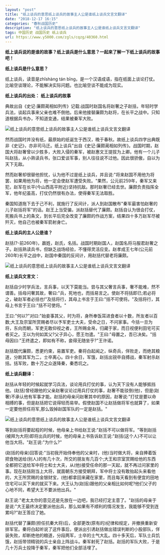 ```yaml
---
layout: "post"
title: "纸上谈兵的意思纸上谈兵的故事主人公是谁纸上谈兵文言文翻译"
date: "2018-12-17 16:15"
categories: "春秋战国历史"
description: "纸上谈兵的意思纸上谈兵的故事主人公是谁纸上谈兵文言文翻译"
tags: 中国历史 战国历史 纸上谈兵
url: https://www.y5000.com/zgls/cqzg/40360.html
---
```






**纸上谈兵说的是谁的故事？纸上谈兵是什么意思？一起来了解一下纸上谈兵的故事吧！**

 **纸上谈兵是什么意思？**

纸上谈兵，读音是zhǐshàng tán bīng，是一个汉语成语，指在纸面上谈论打仗。比喻空谈理论，不能解决实际问题。也比喻空谈不能成为现实。

 **纸上谈兵的出处：** **纸上谈兵的故事**

典故出自《史记·廉颇蔺相如列传》记载:战国时赵国名将赵奢之子赵括，年轻时学兵法，谈起兵事来父亲也难不倒他。后来他接替廉颇为赵将，在长平之战中。只知道根据兵书办，不知道变通，结果被秦军大败。

![纸上谈兵的意思纸上谈兵的故事主人公是谁纸上谈兵文言文翻译](https://img.y5000.com/uploads/allimg/190119/4f5b70c4fd887dc91b4a432019b28c05.jpg)

然而战国时并没有纸，最原始的纸诞生于西汉，晚于春秋。故纸上谈兵四字出典既非《史记》，亦非司马迁。纸上谈兵"出自《史记·廉颇蔺相如列传》。战国时期，赵国大将赵奢曾以少胜多，大败入侵的秦军，被赵惠文王提拔为上卿。他有一个儿子叫赵括，从小熟读兵书，张口爱谈军事，别人往往说不过他。因此很骄傲，自以为天下无敌。  

然而赵奢却很替他担忧，认为他不过是纸上谈兵，并且说:"将来赵国不用他为将罢、如果用他为将，他一定会使赵军遭受失败。"果然，公元前259年，秦军又来犯，赵军在长平(今山西高平附近)坚持抗敌。那时赵奢已经去世。廉颇负责指挥全军，他年纪虽高，打仗仍然很有办法，使得秦军无法取胜。

秦国知道拖下去于己不利，就施行了反间计，派人到赵国散布"秦军最害怕赵奢的儿子赵括将军"的话。赵王上当受骗，派赵括替代了廉颇。赵括自认为很会打仗，死搬兵书上的条文，到长平后完全改变了廉颇的作战方案，结果四十多万赵军尽被歼灭，他自己也被秦军箭射身亡。

 **纸上谈兵的主人公是谁？**

赵括(?-前260年)，嬴姓，赵氏，名括。战国时期赵国人，赵国名将马服君赵奢之子。赵括熟读兵书，但缺乏战场经验，不懂得灵活应变。赵孝成王七年(公元前260年)长平之战中，赵国中秦国的反间计，用赵括代替老将廉颇。

![纸上谈兵的意思纸上谈兵的故事主人公是谁纸上谈兵文言文翻译](https://img.y5000.com/uploads/allimg/190119/ade1c511bfd151b05969bb85eeeb63a2.jpg)

 **纸上谈兵文言文：**

赵括自少时学兵法，言兵事，以天下莫能当。尝与其父奢言兵事，奢不能难，然不谓善。括母问奢其故，奢曰:"兵，死地也，而括易言之。使赵不将括即已;若必将之，破赵军者必括也!"及括将行，其母上书言于王曰:"括不可使将。"及括将行，其母上书言于王曰:"括不可使将。"

王曰:"何以?"对曰:"始妾事其父，时为将，身所奉饭耳进食者以十数，所友者以百数;大王及宗室所赏赐者尽以予军吏士大夫，受命之日，不问家事。今括一旦为将，东向而朝，军吏无敢仰视之者，王所赐金帛，归藏于家，而日视便利田宅可买者买之。王以为何如其父?父子异心，愿王勿遣。"王曰:"母置之，吾已决矣。"括母因曰:"王终遣之，即如有不称，妾得无随坐乎?"王许诺。  

赵括既代廉颇，悉更约束，易置军吏。秦将白起闻之，纵奇兵，佯败走，而绝其粮道，分断其军为二，士卒离心。四十余日，军饿，赵括出锐卒自搏战，秦军射杀赵括。括军败，数十万之众遂降秦，秦悉坑之。

 **纸上谈兵翻译：**

赵括从年轻的时候起就学习兵法，谈论用兵打仗的事，认为天下没有人能够抵挡他。(赵括)曾经跟他的父亲赵奢议论过用兵打仗的事，赵奢不能驳倒(他)，但是(赵奢)不承认他有军事才能。赵括的母亲问赵奢其中的原因，赵奢说:"打仗是要以命相搏的事，但是赵括把它说得轻而易举。假使赵国不让赵括做将军也就算了，如果一定要他担任将军,那么毁掉赵国军队的一定是赵括。"

![纸上谈兵的意思纸上谈兵的故事主人公是谁纸上谈兵文言文翻译](https://img.y5000.com/uploads/allimg/190119/3fe15425782b723fa30962ac1021e5cf.jpg)

等到赵括将要起程的时候，他母亲上书给赵王说:"赵括不可以做将军。"等到赵括(被拜为大将)即将出兵的时候，他的母亲上书告诉赵王说:"赵括(这个人)不可以让他当大将。"赵王说:"为什么?"

(赵括的母亲)回答说:"当初我开始侍奉他的父亲时，(他)当时做大将，亲自捧着饭把食物送给(别人)的有几十次，所交的朋友有几百个;大王和宗室赏赐给他的东西全都把它送给军中将士和士大夫，从(他)接受任命的那一天起，就不再过问家里的事。现在赵括刚当上大将，就面朝东方接受朝拜，军中将士没有敢抬起头来看他的，大王所赏赐的金银财宝，(他)都拿回来藏在家里，而且每天看到有便宜的田地住宅可以买下来的就买下来。大王认为(赵括)跟他的父亲相比如何呢?他们父子的心地不同，希望大王不要派他出兵。"

赵王说:"老太太你的意见还是先放在一边吧，我已经打定主意了。"赵括的母亲于是说:"大王最终决定要派他出兵，那么如果有不顺利的情况发生，我能够不受到连累吗?"赵王答应了她。

赵括代替了廉颇(担任抗秦大将)后，全部更改(原有的)纪律和规定，并撤换重新安排军官。秦将白起听说了这件事后，便派出引诱赵括做出错误判断的小股部队，佯装失败，却断绝他的粮道，分段两军，士卒的士气大乱。四十多天后，军队士兵饥饿，赵括带领精锐的兵士亲自上阵战斗。秦军射死了赵括。赵括的军队大败，于是几十万兵士投降于秦军，秦军把他们全部活埋了。
